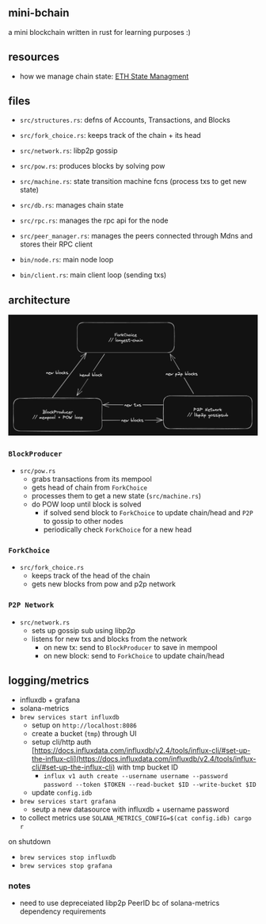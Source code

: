 ## mini-bchain 

a mini blockchain written in rust for learning purposes :)

## resources 
- how we manage chain state: [ETH State Managment](https://github.com/0xNineteen/blog.md/blob/master/contents/eth-state/index.md)

## files 
- `src/structures.rs`: defns of Accounts, Transactions, and Blocks
- `src/fork_choice.rs`: keeps track of the chain + its head
- `src/network.rs`: libp2p gossip 
- `src/pow.rs`: produces blocks by solving pow 
- `src/machine.rs`: state transition machine fcns (process txs to get new state)
- `src/db.rs`: manages chain state
- `src/rpc.rs`: manages the rpc api for the node
- `src/peer_manager.rs`: manages the peers connected through Mdns and stores their RPC client

- `bin/node.rs`: main node loop
- `bin/client.rs`: main client loop (sending txs)

## architecture 

![](imgs/2023-03-13-16-14-12.png)

### `BlockProducer` 
- `src/pow.rs`
  - grabs transactions from its mempool
  - gets head of chain from `ForkChoice`
  - processes them to get a new state (`src/machine.rs`)
  - do POW loop until block is solved 
    - if solved send block to `ForkChoice` to update chain/head and `P2P` to gossip to other nodes
    - periodically check `ForkChoice` for a new head

### `ForkChoice` 
- `src/fork_choice.rs`
  - keeps track of the head of the chain 
  - gets new blocks from pow and p2p network 

### `P2P Network` 
- `src/network.rs`
  - sets up gossip sub using libp2p 
  - listens for new txs and blocks from the network 
    - on new tx: send to `BlockProducer` to save in mempool
    - on new block: send to `ForkChoice` to update chain/head

## logging/metrics
- influxdb + grafana 
- solana-metrics 
- `brew services start influxdb`
  - setup on `http://localhost:8086`
  - create a bucket (`tmp`) through UI 
  - setup cli/http auth [https://docs.influxdata.com/influxdb/v2.4/tools/influx-cli/#set-up-the-influx-cli](https://docs.influxdata.com/influxdb/v2.4/tools/influx-cli/#set-up-the-influx-cli) with tmp bucket ID
    - `influx v1 auth create --username username --password password --token $TOKEN --read-bucket $ID --write-bucket $ID`
  - update `config.idb` 
- `brew services start grafana`
  - seutp a new datasource with influxdb + username password
- to collect metrics use `SOLANA_METRICS_CONFIG=$(cat config.idb) cargo r`

on shutdown 
- `brew services stop influxdb`
- `brew services stop grafana`

### notes 
- need to use depreceiated libp2p PeerID bc of solana-metrics dependency requirements

